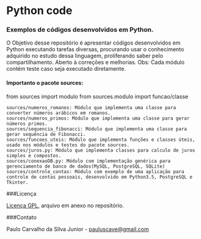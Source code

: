 # Python code
### Exemplos de códigos desenvolvidos em Python.

O Objetivo desse repositório é apresentar códigos desenvolvidos em Python executando tarefas diversas, procurando usar o conhecimento adquirido no estudo dessa linguagem, proliferando saber pelo compartilhamento. Aberto à correções e melhorias. Obs: Cada módulo contém teste caso seja executado diretamente.

#### Importanto o pacote sources:
from sources import modulo
from sources.modulo import funcao/classe

```
sources/numeros_romanos: Módulo que implementa uma classe para converter números arábicos em romanos.
sources/numeros_primos: Módulo que implementa uma classe para gerar números primos.
sources/sequencia_fibonacci: Módulo que implementa uma classe para gerar sequência de Fibonacci.
sources/funcoes_uteis: Módulo que implementa funções e classes úteis, usado nos módulos e testes do pacote sources.
sources/juros.py: Módulo que implementa classes para calculo de juros simples e compostos.
sources/conexaoDB.py: Módulo com implementação genérica para gerenciamento de banco de dados(MySQL, PostgreSQL, SQLite)
sources/controle_contas: Módulo com exemplo de uma aplicação para controle de contas pessoais, desenvolvido em Python3.5, PostgreSQL e Tkinter.
```

###Licença

[Licença GPL](https://github.com/paulocsilvajr/python-code/blob/master/license_gpl.txt), arquivo em anexo no repositório.

###Contato

Paulo Carvalho da Silva Junior - pauluscave@gmail.com
